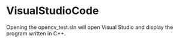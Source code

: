 
# VisualStudioCode


Opening the opencv_test.sln will open Visual Studio and display the program written in C++.
